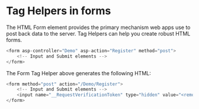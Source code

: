 # Tag Helpers in forms

The HTML Form element provides the primary mechanism web apps use to post back data to the server. Tag Helpers can help you create robust HTML forms.

```csharp
<form asp-controller="Demo" asp-action="Register" method="post">
    <!-- Input and Submit elements -->
</form>
```

The Form Tag Helper above generates the following HTML:

```csharp
<form method="post" action="/Demo/Register">
    <!-- Input and Submit elements -->
    <input name="__RequestVerificationToken" type="hidden" value="<removed for brevity>" />
</form>
```

